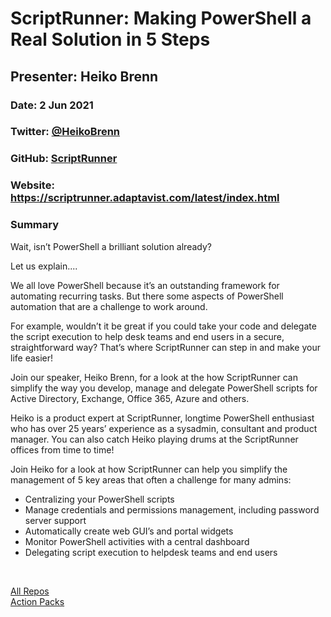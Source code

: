 # ScriptRunner: Making PowerShell a Real Solution in 5 Steps

## Presenter: Heiko Brenn

### Date: 2 Jun 2021

### Twitter: [@HeikoBrenn](https://twitter.com/HeikoBrenn)

### GitHub: [ScriptRunner](https://github.com/scriptrunner)

### Website: <https://scriptrunner.adaptavist.com/latest/index.html>

### Summary

Wait, isn’t PowerShell a brilliant solution already?

Let us explain....

We all love PowerShell because it’s an outstanding framework for automating recurring tasks. But there some aspects of PowerShell automation that are a challenge to work around.

For example, wouldn’t it be great if you could take your code and delegate the script execution to help desk teams and end users in a secure, straightforward way? That’s where ScriptRunner can step in and make your life easier!

Join our speaker, Heiko Brenn, for a look at the how ScriptRunner can simplify the way you develop, manage and delegate PowerShell scripts for Active Directory, Exchange, Office 365, Azure and others.

Heiko is a product expert at ScriptRunner, longtime PowerShell enthusiast who has over 25 years’ experience as a sysadmin, consultant and product manager. You can also catch Heiko playing drums at the ScriptRunner offices from time to time!

Join Heiko for a look at how ScriptRunner can help you simplify the management of 5 key areas that often a challenge for many admins:

- Centralizing your PowerShell scripts
- Manage credentials and permissions management, including password server support
- Automatically create web GUI’s and portal widgets
- Monitor PowerShell activities with a central dashboard
- Delegating script execution to helpdesk teams and end users

&nbsp;
&nbsp;

[All Repos](https://github.com/scriptrunner?tab=repositories)  
[Action Packs](https://github.com/scriptrunner/ActionPacks)
